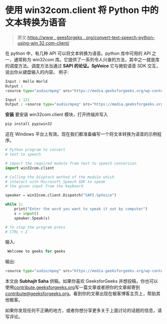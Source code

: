 # 使用 win32com.client 将 Python 中的文本转换为语音

> 原文:[https://www . geesforgeks . org/convert-text-speech-python-using-win 32 com-client/](https://www.geeksforgeeks.org/convert-text-speech-python-using-win32com-client/)

在 python 中，有几种 API 可以将文本转换为语音。python 库中可用的 API 之一，通常称为 win32com 库。它提供了一系列令人兴奋的方法，其中之一就是库的调度方法。调度方法当通过 **SAPI 的论证。SpVoice** 它与微软语音 SDK 交互，说出你从键盘输入的内容。
例子:

```py
Input : Hello World
Output : 
<source type="audio/mpeg" src="https://media.geeksforgeeks.org/wp-content/uploads/hello-world.m4a?_=1">[https://media.geeksforgeeks.org/wp-content/uploads/hello-world.m4a](https://media.geeksforgeeks.org/wp-content/uploads/hello-world.m4a)

Input : 121
Output : <source type="audio/mpeg" src="https://media.geeksforgeeks.org/wp-content/uploads/121.m4a?_=2">[https://media.geeksforgeeks.org/wp-content/uploads/121.m4a](https://media.geeksforgeeks.org/wp-content/uploads/121.m4a)

```

**安装**
要安装 win32com.client 模块，打开终端并写入

```py
pip install pypiwin32

```

这在 Windows 平台上有效。现在我们都准备编写一个将文本转换为语音的示例程序。

```py
# Python program to convert
# text to speech

# import the required module from text to speech conversion
import win32com.client

# Calling the Disptach method of the module which 
# interact with Microsoft Speech SDK to speak
# the given input from the keyboard

speaker = win32com.client.Dispatch("SAPI.SpVoice")

while 1:
    print("Enter the word you want to speak it out by computer")
    s = input()
    speaker.Speak(s)

# To stop the program press
# CTRL + Z
```

输入:

```py
 Welcome to geeks for geeks
```

输出:

```py
<source type="audio/mpeg" src="https://media.geeksforgeeks.org/wp-content/uploads/audio.m4a?_=3">[https://media.geeksforgeeks.org/wp-content/uploads/audio.m4a](https://media.geeksforgeeks.org/wp-content/uploads/audio.m4a)

```

本文由 **Subhajit Saha** 供稿。如果你喜欢 GeeksforGeeks 并想投稿，你也可以使用[contribute.geeksforgeeks.org](http://www.contribute.geeksforgeeks.org)写一篇文章或者把你的文章邮寄到 contribute@geeksforgeeks.org。看到你的文章出现在极客博客主页上，帮助其他极客。

如果你发现任何不正确的地方，或者你想分享更多关于上面讨论的话题的信息，请写评论。